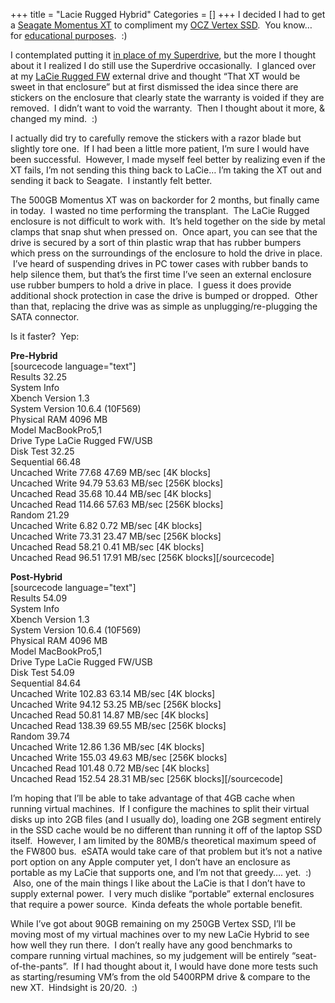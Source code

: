 +++
title = "Lacie Rugged Hybrid"
Categories = []
+++
I decided I had to get a <a href="http://www.seagate.com/www/en-us/products/laptops/laptop-hdd" target="_blank">Seagate Momentus XT</a> to compliment my <a href="http://www.ocztechnology.com/products/solid_state_drives/ocz_vertex_series_sata_ii_2_5-ssd" target="_blank">OCZ Vertex SSD</a>.  You know&#8230; for <a href="http://churnd.net/2009/08/14/ssd-upgrade/" target="_blank">educational purposes</a>.  :)

I contemplated putting it <a href="http://eshop.macsales.com/item/Other%20World%20Computing/DDAMBS0GB/" target="_blank">in place of my Superdrive</a>, but the more I thought about it I realized I do still use the Superdrive occasionally.  I glanced over at my <a href="http://www.lacie.com/products/product.htm?pid=11085" target="_blank">LaCie Rugged FW</a> external drive and thought &#8220;That XT would be sweet in that enclosure&#8221; but at first dismissed the idea since there are stickers on the enclosure that clearly state the warranty is voided if they are removed.  I didn&#8217;t want to void the warranty.  Then I thought about it more, & changed my mind.  :)

<!--more-->

I actually did try to carefully remove the stickers with a razor blade but slightly tore one.  If I had been a little more patient, I&#8217;m sure I would have been successful.  However, I made myself feel better by realizing even if the XT fails, I&#8217;m not sending this thing back to LaCie&#8230; I&#8217;m taking the XT out and sending it back to Seagate.  I instantly felt better.

The 500GB Momentus XT was on backorder for 2 months, but finally came in today.  I wasted no time performing the transplant.  The LaCie Rugged enclosure is not difficult to work with.  It&#8217;s held together on the side by metal clamps that snap shut when pressed on.  Once apart, you can see that the drive is secured by a sort of thin plastic wrap that has rubber bumpers which press on the surroundings of the enclosure to hold the drive in place.  I&#8217;ve heard of suspending drives in PC tower cases with rubber bands to help silence them, but that&#8217;s the first time I&#8217;ve seen an external enclosure use rubber bumpers to hold a drive in place.  I guess it does provide additional shock protection in case the drive is bumped or dropped.  Other than that, replacing the drive was as simple as unplugging/re-plugging the SATA connector.

Is it faster?  Yep:

**Pre-Hybrid**  
[sourcecode language="text"]  
Results 32.25  
System Info  
Xbench Version 1.3  
System Version 10.6.4 (10F569)  
Physical RAM 4096 MB  
Model MacBookPro5,1  
Drive Type LaCie Rugged FW/USB  
Disk Test 32.25  
Sequential 66.48  
Uncached Write 77.68 47.69 MB/sec [4K blocks]  
Uncached Write 94.79 53.63 MB/sec [256K blocks]  
Uncached Read 35.68 10.44 MB/sec [4K blocks]  
Uncached Read 114.66 57.63 MB/sec [256K blocks]  
Random 21.29  
Uncached Write 6.82 0.72 MB/sec [4K blocks]  
Uncached Write 73.31 23.47 MB/sec [256K blocks]  
Uncached Read 58.21 0.41 MB/sec [4K blocks]  
Uncached Read 96.51 17.91 MB/sec \[256K blocks\]\[/sourcecode\]

**Post-Hybrid**  
[sourcecode language="text"]  
Results 54.09  
System Info  
Xbench Version 1.3  
System Version 10.6.4 (10F569)  
Physical RAM 4096 MB  
Model MacBookPro5,1  
Drive Type LaCie Rugged FW/USB  
Disk Test 54.09  
Sequential 84.64  
Uncached Write 102.83 63.14 MB/sec [4K blocks]  
Uncached Write 94.12 53.25 MB/sec [256K blocks]  
Uncached Read 50.81 14.87 MB/sec [4K blocks]  
Uncached Read 138.39 69.55 MB/sec [256K blocks]  
Random 39.74  
Uncached Write 12.86 1.36 MB/sec [4K blocks]  
Uncached Write 155.03 49.63 MB/sec [256K blocks]  
Uncached Read 101.48 0.72 MB/sec [4K blocks]  
Uncached Read 152.54 28.31 MB/sec \[256K blocks\]\[/sourcecode\]

I&#8217;m hoping that I&#8217;ll be able to take advantage of that 4GB cache when running virtual machines.  If I configure the machines to split their virtual disks up into 2GB files (and I usually do), loading one 2GB segment entirely in the SSD cache would be no different than running it off of the laptop SSD itself.  However, I am limited by the 80MB/s theoretical maximum speed of the FW800 bus.  eSATA would take care of that problem but it&#8217;s not a native port option on any Apple computer yet, I don&#8217;t have an enclosure as portable as my LaCie that supports one, and I&#8217;m not that greedy&#8230;. yet.  :)  Also, one of the main things I like about the LaCie is that I don&#8217;t have to supply external power.  I very much dislike &#8220;portable&#8221; external enclosures that require a power source.  Kinda defeats the whole portable benefit.

While I&#8217;ve got about 90GB remaining on my 250GB Vertex SSD, I&#8217;ll be moving most of my virtual machines over to my new LaCie Hybrid to see how well they run there.  I don&#8217;t really have any good benchmarks to compare running virtual machines, so my judgement will be entirely &#8220;seat-of-the-pants&#8221;.  If I had thought about it, I would have done more tests such as starting/resuming VM&#8217;s from the old 5400RPM drive & compare to the new XT.  Hindsight is 20/20.  :)

